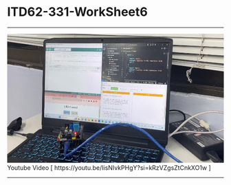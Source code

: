 # ITD62-331-WorkSheet6
<hr>
<img src="https://github.com/ffixxpp/ITD62-331-WorkSheet6/blob/main/worksheet6.jpg" width="auto" height="300">
Youtube Video [ https://youtu.be/IisNIvkPHgY?si=kRzVZgsZtCnkXO1w ]
<hr>
